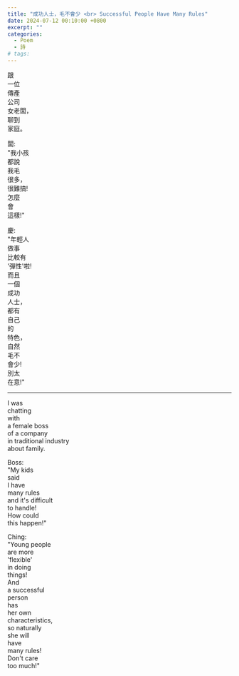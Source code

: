 ```yaml
---
title: "成功人士，毛不會少 <br> Successful People Have Many Rules"
date: 2024-07-12 00:10:00 +0800
excerpt: ""
categories:
  - Poem
  - 詩
# tags:
---
```


跟  
一位  
傳產  
公司  
女老闆，  
聊到  
家庭。

闆:  
"我小孩  
都說  
我毛  
很多，  
很難搞!  
怎麼  
會  
這樣!"

慶:  
"年輕人  
做事  
比較有  
'彈性'啦!  
而且  
一個  
成功  
人士，  
都有  
自己  
的  
特色，  
自然  
毛不  
會少!  
別太  
在意!"

---

I was  
chatting  
with  
a female boss  
of a company  
in traditional industry  
about family.

Boss:  
"My kids  
said  
I have  
many rules  
and it's difficult  
to handle!  
How could  
this happen!"

Ching:  
"Young people  
are more  
'flexible'  
in doing  
things!  
And  
a successful  
person  
has  
her own  
characteristics,  
so naturally  
she will  
have  
many rules!  
Don't care  
too much!"
